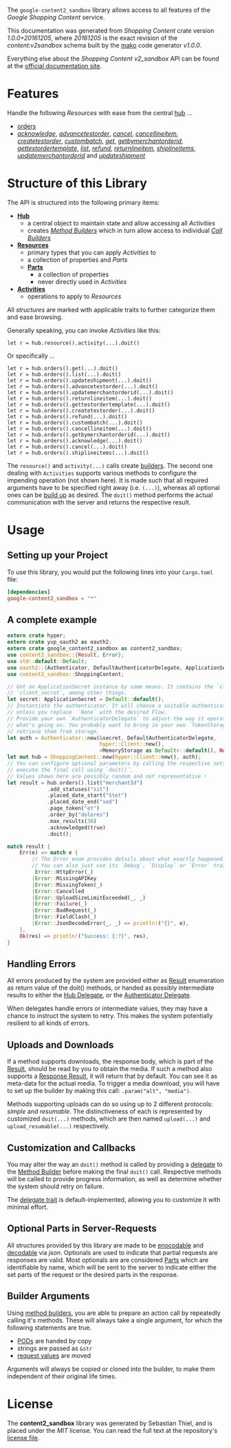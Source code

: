 <!---
DO NOT EDIT !
This file was generated automatically from 'src/mako/api/README.md.mako'
DO NOT EDIT !
-->
The `google-content2_sandbox` library allows access to all features of the *Google Shopping Content* service.

This documentation was generated from *Shopping Content* crate version *1.0.0+20161205*, where *20161205* is the exact revision of the *content:v2sandbox* schema built by the [mako](http://www.makotemplates.org/) code generator *v1.0.0*.

Everything else about the *Shopping Content* *v2_sandbox* API can be found at the
[official documentation site](https://developers.google.com/shopping-content).
# Features

Handle the following *Resources* with ease from the central [hub](http://byron.github.io/google-apis-rs/google_content2_sandbox/struct.ShoppingContent.html) ... 

* [orders](http://byron.github.io/google-apis-rs/google_content2_sandbox/struct.Order.html)
 * [*acknowledge*](http://byron.github.io/google-apis-rs/google_content2_sandbox/struct.OrderAcknowledgeCall.html), [*advancetestorder*](http://byron.github.io/google-apis-rs/google_content2_sandbox/struct.OrderAdvancetestorderCall.html), [*cancel*](http://byron.github.io/google-apis-rs/google_content2_sandbox/struct.OrderCancelCall.html), [*cancellineitem*](http://byron.github.io/google-apis-rs/google_content2_sandbox/struct.OrderCancellineitemCall.html), [*createtestorder*](http://byron.github.io/google-apis-rs/google_content2_sandbox/struct.OrderCreatetestorderCall.html), [*custombatch*](http://byron.github.io/google-apis-rs/google_content2_sandbox/struct.OrderCustombatchCall.html), [*get*](http://byron.github.io/google-apis-rs/google_content2_sandbox/struct.OrderGetCall.html), [*getbymerchantorderid*](http://byron.github.io/google-apis-rs/google_content2_sandbox/struct.OrderGetbymerchantorderidCall.html), [*gettestordertemplate*](http://byron.github.io/google-apis-rs/google_content2_sandbox/struct.OrderGettestordertemplateCall.html), [*list*](http://byron.github.io/google-apis-rs/google_content2_sandbox/struct.OrderListCall.html), [*refund*](http://byron.github.io/google-apis-rs/google_content2_sandbox/struct.OrderRefundCall.html), [*returnlineitem*](http://byron.github.io/google-apis-rs/google_content2_sandbox/struct.OrderReturnlineitemCall.html), [*shiplineitems*](http://byron.github.io/google-apis-rs/google_content2_sandbox/struct.OrderShiplineitemCall.html), [*updatemerchantorderid*](http://byron.github.io/google-apis-rs/google_content2_sandbox/struct.OrderUpdatemerchantorderidCall.html) and [*updateshipment*](http://byron.github.io/google-apis-rs/google_content2_sandbox/struct.OrderUpdateshipmentCall.html)




# Structure of this Library

The API is structured into the following primary items:

* **[Hub](http://byron.github.io/google-apis-rs/google_content2_sandbox/struct.ShoppingContent.html)**
    * a central object to maintain state and allow accessing all *Activities*
    * creates [*Method Builders*](http://byron.github.io/google-apis-rs/google_content2_sandbox/trait.MethodsBuilder.html) which in turn
      allow access to individual [*Call Builders*](http://byron.github.io/google-apis-rs/google_content2_sandbox/trait.CallBuilder.html)
* **[Resources](http://byron.github.io/google-apis-rs/google_content2_sandbox/trait.Resource.html)**
    * primary types that you can apply *Activities* to
    * a collection of properties and *Parts*
    * **[Parts](http://byron.github.io/google-apis-rs/google_content2_sandbox/trait.Part.html)**
        * a collection of properties
        * never directly used in *Activities*
* **[Activities](http://byron.github.io/google-apis-rs/google_content2_sandbox/trait.CallBuilder.html)**
    * operations to apply to *Resources*

All *structures* are marked with applicable traits to further categorize them and ease browsing.

Generally speaking, you can invoke *Activities* like this:

```Rust,ignore
let r = hub.resource().activity(...).doit()
```

Or specifically ...

```ignore
let r = hub.orders().get(...).doit()
let r = hub.orders().list(...).doit()
let r = hub.orders().updateshipment(...).doit()
let r = hub.orders().advancetestorder(...).doit()
let r = hub.orders().updatemerchantorderid(...).doit()
let r = hub.orders().returnlineitem(...).doit()
let r = hub.orders().gettestordertemplate(...).doit()
let r = hub.orders().createtestorder(...).doit()
let r = hub.orders().refund(...).doit()
let r = hub.orders().custombatch(...).doit()
let r = hub.orders().cancellineitem(...).doit()
let r = hub.orders().getbymerchantorderid(...).doit()
let r = hub.orders().acknowledge(...).doit()
let r = hub.orders().cancel(...).doit()
let r = hub.orders().shiplineitems(...).doit()
```

The `resource()` and `activity(...)` calls create [builders][builder-pattern]. The second one dealing with `Activities` 
supports various methods to configure the impending operation (not shown here). It is made such that all required arguments have to be 
specified right away (i.e. `(...)`), whereas all optional ones can be [build up][builder-pattern] as desired.
The `doit()` method performs the actual communication with the server and returns the respective result.

# Usage

## Setting up your Project

To use this library, you would put the following lines into your `Cargo.toml` file:

```toml
[dependencies]
google-content2_sandbox = "*"
```

## A complete example

```Rust
extern crate hyper;
extern crate yup_oauth2 as oauth2;
extern crate google_content2_sandbox as content2_sandbox;
use content2_sandbox::{Result, Error};
use std::default::Default;
use oauth2::{Authenticator, DefaultAuthenticatorDelegate, ApplicationSecret, MemoryStorage};
use content2_sandbox::ShoppingContent;

// Get an ApplicationSecret instance by some means. It contains the `client_id` and 
// `client_secret`, among other things.
let secret: ApplicationSecret = Default::default();
// Instantiate the authenticator. It will choose a suitable authentication flow for you, 
// unless you replace  `None` with the desired Flow.
// Provide your own `AuthenticatorDelegate` to adjust the way it operates and get feedback about 
// what's going on. You probably want to bring in your own `TokenStorage` to persist tokens and
// retrieve them from storage.
let auth = Authenticator::new(&secret, DefaultAuthenticatorDelegate,
                              hyper::Client::new(),
                              <MemoryStorage as Default>::default(), None);
let mut hub = ShoppingContent::new(hyper::Client::new(), auth);
// You can configure optional parameters by calling the respective setters at will, and
// execute the final call using `doit()`.
// Values shown here are possibly random and not representative !
let result = hub.orders().list("merchantId")
             .add_statuses("sit")
             .placed_date_start("Stet")
             .placed_date_end("sed")
             .page_token("et")
             .order_by("dolores")
             .max_results(38)
             .acknowledged(true)
             .doit();

match result {
    Err(e) => match e {
        // The Error enum provides details about what exactly happened.
        // You can also just use its `Debug`, `Display` or `Error` traits
         Error::HttpError(_)
        |Error::MissingAPIKey
        |Error::MissingToken(_)
        |Error::Cancelled
        |Error::UploadSizeLimitExceeded(_, _)
        |Error::Failure(_)
        |Error::BadRequest(_)
        |Error::FieldClash(_)
        |Error::JsonDecodeError(_, _) => println!("{}", e),
    },
    Ok(res) => println!("Success: {:?}", res),
}

```
## Handling Errors

All errors produced by the system are provided either as [Result](http://byron.github.io/google-apis-rs/google_content2_sandbox/enum.Result.html) enumeration as return value of 
the doit() methods, or handed as possibly intermediate results to either the 
[Hub Delegate](http://byron.github.io/google-apis-rs/google_content2_sandbox/trait.Delegate.html), or the [Authenticator Delegate](http://byron.github.io/google-apis-rs/google_content2_sandbox/../yup-oauth2/trait.AuthenticatorDelegate.html).

When delegates handle errors or intermediate values, they may have a chance to instruct the system to retry. This 
makes the system potentially resilient to all kinds of errors.

## Uploads and Downloads
If a method supports downloads, the response body, which is part of the [Result](http://byron.github.io/google-apis-rs/google_content2_sandbox/enum.Result.html), should be
read by you to obtain the media.
If such a method also supports a [Response Result](http://byron.github.io/google-apis-rs/google_content2_sandbox/trait.ResponseResult.html), it will return that by default.
You can see it as meta-data for the actual media. To trigger a media download, you will have to set up the builder by making
this call: `.param("alt", "media")`.

Methods supporting uploads can do so using up to 2 different protocols: 
*simple* and *resumable*. The distinctiveness of each is represented by customized 
`doit(...)` methods, which are then named `upload(...)` and `upload_resumable(...)` respectively.

## Customization and Callbacks

You may alter the way an `doit()` method is called by providing a [delegate](http://byron.github.io/google-apis-rs/google_content2_sandbox/trait.Delegate.html) to the 
[Method Builder](http://byron.github.io/google-apis-rs/google_content2_sandbox/trait.CallBuilder.html) before making the final `doit()` call. 
Respective methods will be called to provide progress information, as well as determine whether the system should 
retry on failure.

The [delegate trait](http://byron.github.io/google-apis-rs/google_content2_sandbox/trait.Delegate.html) is default-implemented, allowing you to customize it with minimal effort.

## Optional Parts in Server-Requests

All structures provided by this library are made to be [enocodable](http://byron.github.io/google-apis-rs/google_content2_sandbox/trait.RequestValue.html) and 
[decodable](http://byron.github.io/google-apis-rs/google_content2_sandbox/trait.ResponseResult.html) via *json*. Optionals are used to indicate that partial requests are responses 
are valid.
Most optionals are are considered [Parts](http://byron.github.io/google-apis-rs/google_content2_sandbox/trait.Part.html) which are identifiable by name, which will be sent to 
the server to indicate either the set parts of the request or the desired parts in the response.

## Builder Arguments

Using [method builders](http://byron.github.io/google-apis-rs/google_content2_sandbox/trait.CallBuilder.html), you are able to prepare an action call by repeatedly calling it's methods.
These will always take a single argument, for which the following statements are true.

* [PODs][wiki-pod] are handed by copy
* strings are passed as `&str`
* [request values](http://byron.github.io/google-apis-rs/google_content2_sandbox/trait.RequestValue.html) are moved

Arguments will always be copied or cloned into the builder, to make them independent of their original life times.

[wiki-pod]: http://en.wikipedia.org/wiki/Plain_old_data_structure
[builder-pattern]: http://en.wikipedia.org/wiki/Builder_pattern
[google-go-api]: https://github.com/google/google-api-go-client

# License
The **content2_sandbox** library was generated by Sebastian Thiel, and is placed 
under the *MIT* license.
You can read the full text at the repository's [license file][repo-license].

[repo-license]: https://github.com/Byron/google-apis-rs/LICENSE.md
